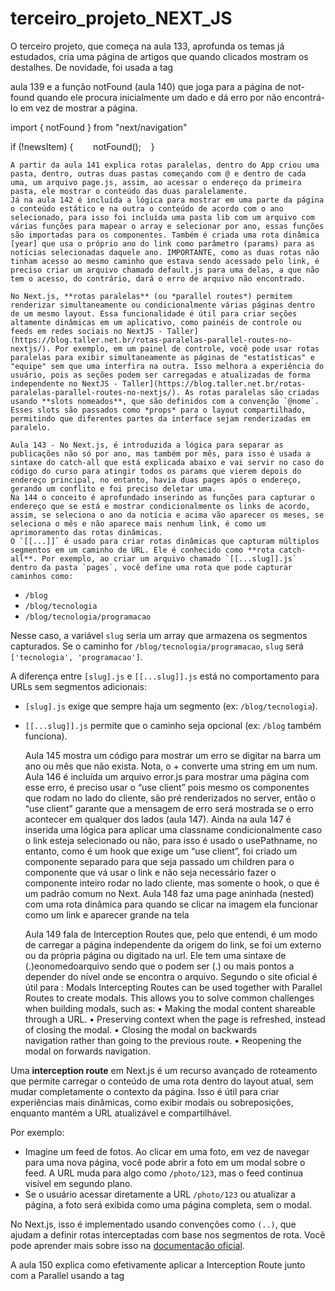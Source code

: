 # terceiro_projeto_NEXT_JS
O terceiro projeto, que começa na aula 133, aprofunda os temas já estudados, cria uma página de artigos que quando clicados mostram os destalhes. De novidade, foi usada a tag <article> aula 139 e a função notFound (aula 140) que joga para a página de not-found quando ele procura inicialmente um dado e dá erro por não encontrá-lo em vez de mostrar a página.

import { notFound } from "next/navigation"

if (!newsItem) {        notFound();    }

	A partir da aula 141 explica rotas paralelas, dentro do App criou uma pasta, dentro, outras duas pastas começando com @ e dentro de cada uma, um arquivo page.js, assim, ao acessar o endereço da primeira pasta, ele mostrar o conteúdo das duas paralelamente.
	Já na aula 142 é incluída a lógica para mostrar em uma parte da página o conteúdo estático e na outra o conteúdo de acordo com o ano selecionado, para isso foi incluída uma pasta lib com um arquivo com várias funções para mapear o array e selecionar por ano, essas funções são importadas para os componentes. Também é criada uma rota dinâmica [year] que usa o próprio ano do link como parâmetro (params) para as notícias selecionadas daquele ano. IMPORTANTE, como as duas rotas não tinham acesso ao mesmo caminho que estava sendo acessado pelo link, é preciso criar um arquivo chamado default.js para uma delas, a que não tem o acesso, do contrário, dará o erro de arquivo não encontrado.

	No Next.js, **rotas paralelas** (ou *parallel routes*) permitem renderizar simultaneamente ou condicionalmente várias páginas dentro de um mesmo layout. Essa funcionalidade é útil para criar seções altamente dinâmicas em um aplicativo, como painéis de controle ou feeds em redes sociais no NextJS - Taller](https://blog.taller.net.br/rotas-paralelas-parallel-routes-no-nextjs/). Por exemplo, em um painel de controle, você pode usar rotas paralelas para exibir simultaneamente as páginas de "estatísticas" e "equipe" sem que uma interfira na outra. Isso melhora a experiência do usuário, pois as seções podem ser carregadas e atualizadas de forma independente no NextJS - Taller](https://blog.taller.net.br/rotas-paralelas-parallel-routes-no-nextjs/). As rotas paralelas são criadas usando **slots nomeados**, que são definidos com a convenção `@nome`. Esses slots são passados como *props* para o layout compartilhado, permitindo que diferentes partes da interface sejam renderizadas em paralelo.

	Aula 143 - No Next.js, é introduzida a lógica para separar as publicações não só por ano, mas também por mês, para isso é usada a sintaxe do catch-all que está explicada abaixo e vai servir no caso do código do curso para atingir todos os params que vierem depois do endereço principal, no entanto, havia duas pages após o endereço, gerando um conflito e foi preciso deletar uma.
	Na 144 o conceito é aprofundado inserindo as funções para capturar o endereço que se está e mostrar condicionalmente os links de acordo, assim, se seleciona o ano da notícia e acima vão aparecer os meses, se seleciona o mês e não aparece mais nenhum link, é como um aprimoramento das rotas dinâmicas.
	O `[[...]]` é usado para criar rotas dinâmicas que capturam múltiplos segmentos em um caminho de URL. Ele é conhecido como **rota catch-all**. Por exemplo, ao criar um arquivo chamado `[[...slug]].js` dentro da pasta `pages`, você define uma rota que pode capturar caminhos como:

- `/blog`
- `/blog/tecnologia`
- `/blog/tecnologia/programacao`

Nesse caso, a variável `slug` seria um array que armazena os segmentos capturados. Se o caminho for `/blog/tecnologia/programacao`, `slug` será `['tecnologia', 'programacao']`. 

A diferença entre `[slug].js` e `[[...slug]].js` está no comportamento para URLs sem segmentos adicionais:
- `[slug].js` exige que sempre haja um segmento (ex: `/blog/tecnologia`).
- `[[...slug]].js` permite que o caminho seja opcional (ex: `/blog` também funciona).

	Aula 145 mostra um código para mostrar um erro se digitar na barra um ano ou mês que não exista. Nota, o + converte uma string em um num.
	Aula 146 é incluída um arquivo error.js para mostrar uma página com esse erro, é preciso usar o “use client” pois mesmo os componentes que rodam no lado do cliente, são pré renderizados no server, então o “use client” garante que a mensagem de erro será mostrada se o erro acontecer em qualquer dos lados (aula 147).
	Ainda na aula 147 é inserida uma lógica para aplicar uma classname condicionalmente caso o link esteja selecionado ou não, para isso é usado o usePathname, no entanto, como é um hook que exige um “use client”, foi criado um componente separado para que seja passado um children para o componente que vá usar o link e não seja necessário fazer o componente inteiro rodar no lado cliente, mas somente o hook, o que é um padrão comum no Next.
	Aula 148 faz uma page aninhada (nested) com uma rota dinâmica para quando se clicar na imagem ela funcionar como um link e aparecer grande na tela
	
	Aula 149 fala de Interception Routes que, pelo que entendi, é um modo de carregar a página independente da origem do link, se foi um externo ou da própria página ou digitado na url. Ele tem uma sintaxe de (.)eonomedoarquivo sendo que o podem ser (.) ou mais pontos a depender do nível onde se encontra o arquivo. Segundo o site oficial é útil para :
Modals
Intercepting Routes can be used together with Parallel Routes to create modals. This allows you to solve common challenges when building modals, such as:
    • Making the modal content shareable through a URL.
    • Preserving context when the page is refreshed, instead of closing the modal.
    • Closing the modal on backwards navigation rather than going to the previous route.
    • Reopening the modal on forwards navigation.
 

Uma **interception route** em Next.js é um recurso avançado de roteamento que permite carregar o conteúdo de uma rota dentro do layout atual, sem mudar completamente o contexto da página. Isso é útil para criar experiências mais dinâmicas, como exibir modais ou sobreposições, enquanto mantém a URL atualizável e compartilhável.

Por exemplo:
- Imagine um feed de fotos. Ao clicar em uma foto, em vez de navegar para uma nova página, você pode abrir a foto em um modal sobre o feed. A URL muda para algo como `/photo/123`, mas o feed continua visível em segundo plano.
- Se o usuário acessar diretamente a URL `/photo/123` ou atualizar a página, a foto será exibida como uma página completa, sem o modal.

No Next.js, isso é implementado usando convenções como `(..)`, que ajudam a definir rotas interceptadas com base nos segmentos de rota. Você pode aprender mais sobre isso na [documentação oficial](https://nextjs.org/docs/app/building-your-application/routing/intercepting-routes).

A aula 150 explica como efetivamente aplicar a Interception Route junto com a Parallel usando a tag <dialog> que explico melhor acima, o que, na verdade, cria um modal, por isso fiz a pergunta abaixo.

	A escolha entre Interception Route e um simples modal depende principalmente do contexto e do objetivo da experiência do usuário no seu projeto. Aqui estão algumas das vantagens de usar Interception Route em vez de apenas um modal:
1. Manutenção do Histórico de Navegação
    • Interception Route cria uma nova rota dentro da aplicação, o que significa que ela fica registrada no histórico de navegação do navegador. Isso permite que o usuário utilize funcionalidades como voltar ou avançar (botões do navegador) para acessar diretamente aquela interface específica. 
    • Um modal, por outro lado, geralmente não muda o estado da URL, o que dificulta a navegação direta ou o compartilhamento do estado atual. 
2. Deep Linking
    • Como o Interception Route é baseado em rotas, você pode criar URLs únicas para páginas ou estados intermediários da aplicação. Isso é útil para casos como: 
        ◦ Compartilhar links específicos com outras pessoas. 
        ◦ Retornar diretamente ao estado apropriado ao recarregar a página. 
    • Modais não possuem essa funcionalidade por padrão. 
3. Gerenciamento de Estados Complexos
    • Em aplicações mais complexas, Interception Route pode ajudar a gerenciar estados de uma forma mais clara e escalável. Isso porque é possível conectar a rota a um estado de back-end, fazer fetch de dados específicos e preparar o contexto ideal para renderizar o conteúdo. 
    • Modais, por sua vez, costumam depender apenas de componentes front-end, o que pode ser mais difícil de escalar conforme o projeto cresce. 
4. Separação de Responsabilidades
    • Usar rotas promove uma melhor organização de código, separando visualizações diferentes em arquivos ou módulos distintos. Isso mantém a arquitetura mais limpa e fácil de debugar. 
    • Modais, quando não bem planejados, podem resultar em camadas de lógica acopladas diretamente ao componente pai. 
5. Acessibilidade (UX/UI)
    • Com Interception Route, é possível carregar páginas dedicadas que são mais amigáveis para tecnologias assistivas, como leitores de tela. Além disso, a navegação de teclado ou touch pode ser mais intuitiva para rotas. 
    • Modais, se não forem projetados corretamente, podem ser difíceis de tornar acessíveis, especialmente quando há múltiplos modais ou problemas de foco na interface. 
Quando usar modais?
Modais ainda são úteis em casos onde:
    • O conteúdo é leve e contextual, como confirmações ou formulários simples. 
    • Não há necessidade de salvar a navegação no histórico ou criar uma URL específica. 
Por outro lado, para fluxos mais complexos ou recursos que exigem estados permanentes, Interception Route é uma solução mais robusta e prática. 
	Na aula 152 é usado o useRouter (acima explicado na parte dos Hooks) para redirecionar a rota qual há um click fora do modal, ou seja, na parte da página paralela que está rodando atrás
	Aula 154 explica Route Groups que é uma maneira de organizar os arquivos dentro de pastas que são ignoradas pela rota, elas tem q estar dentro de ( )
Route Groups no Next.js são uma funcionalidade introduzida no sistema de rotas baseado em pastas que permite organizar melhor suas rotas, sem impactar diretamente na estrutura das URLs da sua aplicação. Eles ajudam a manter o código mais modular e escalável, especialmente em projetos maiores.
O que são Route Groups?
No Next.js, ao criar pastas para organizar as rotas de uma aplicação, cada pasta geralmente representa uma parte da URL. Contudo, com Route Groups, você pode agrupar rotas para organização interna sem alterar ou adicionar o agrupamento à URL final.
Isso é feito criando pastas com nomes entre parênteses. Essas pastas são chamadas de "grupos de rota" e são ignoradas ao construir as URLs da aplicação.
Exemplo básico de Route Groups
Imagine que você quer organizar um grupo de páginas relacionadas dentro do seu projeto:
Sem Route Groups
/pages
  ├── dashboard
  │     ├── perfil.tsx   // URL: /dashboard/perfil
  │     ├── configuracoes.tsx   // URL: /dashboard/configuracoes
Com Route Groups
Com os Route Groups, você pode criar um grupo para organizar essas páginas:
/app
  ├── (dashboard)
  │     ├── perfil/page.tsx       // URL: /perfil
  │     ├── configuracoes/page.tsx // URL: /configuracoes
O nome da pasta (dashboard) é ignorado ao criar a URL final. No exemplo acima, a rota será gerada como se a pasta (dashboard) não existisse.
Quando usar Route Groups?
    • Organização interna: Quando você deseja separar logicamente diferentes áreas do projeto sem afetar a estrutura das URLs. 
    • Layouts compartilhados: Use Route Groups para compartilhar layouts específicos entre diferentes rotas sem expor isso na URL. 
Exemplo de compartilhamento de layout:
/app
  ├── (user)
  │     ├── layout.tsx        // Layout compartilhado
  │     ├── dashboard/page.tsx   // URL: /dashboard
  │     ├── perfil/page.tsx      // URL: /perfil
No arquivo layout.tsx, você pode definir um layout comum que será aplicado a todas as páginas dentro do grupo (user).
Vantagens dos Route Groups
    1. Organização Modular: Ajuda a manter a estrutura de arquivos mais limpa e fácil de navegar. 
    2. URLs Amigáveis: Você não precisa comprometer a estrutura das URLs para organizar sua aplicação. 
    3. Layouts Específicos por Grupos: Permite compartilhar layouts ou recursos específicos em diferentes grupos de páginas. 
    4. Flexibilidade para Crescimento: Facilita o gerenciamento de projetos à medida que eles se tornam maiores e mais complexos.

Aula 155 faz uma api simples que consiste em criar uma pasta api, dentro um arquivo route.js onde deverá ser inserida a lógica para api

Criar uma API com Next.js é relativamente simples, pois o framework inclui suporte embutido para rotas de API. Você pode criar endpoints diretamente na estrutura de pastas do projeto, sem precisar configurar manualmente servidores ou middleware adicionais. Vamos aos passos:

1. Configuração Inicial
Primeiro, certifique-se de ter o Next.js instalado no seu projeto. Caso ainda não tenha, execute:
npx create-next-app@latest meu-projeto
cd meu-projeto

2. Criar uma Rota de API
Em Next.js, todas as rotas de API são criadas dentro da pasta pages/api. Cada arquivo nessa pasta automaticamente se torna um endpoint da sua API.
Por exemplo, para criar uma rota /api/hello, siga os passos abaixo:
Arquivo: pages/api/hello.js
export default function handler(req, res) {
  res.status(200).json({ mensagem: 'Olá, mundo!' });
}
Neste código:
    • req: Representa a requisição feita pelo cliente. 
    • res: Representa a resposta enviada ao cliente. 
Essa rota responderá com um JSON contendo { mensagem: 'Olá, mundo!' }.

3. Gerenciar Métodos HTTP
Você pode definir diferentes comportamentos para GET, POST, PUT, DELETE, etc., verificando o método da requisição.
Exemplo de gerenciamento de métodos:
export default function handler(req, res) {
  const { method } = req;

  if (method === 'GET') {
    res.status(200).json({ mensagem: 'Você fez um GET!' });
  } else if (method === 'POST') {
    const dados = req.body; // Dados enviados no corpo da requisição
    res.status(201).json({ mensagem: 'Dados recebidos!', dados });
  } else {
    res.setHeader('Allow', ['GET', 'POST']);
    res.status(405).end(`Método ${method} não permitido`);
  }
}

4. Consumir Parâmetros e Query Strings
Você pode acessar parâmetros de rota ou dados da query string utilizando o objeto req.
Exemplo de query string:
export default function handler(req, res) {
  const { nome } = req.query; // Captura ?nome=valor na URL
  res.status(200).json({ mensagem: `Olá, ${nome}!` });
}
Se acessar /api/hello?nome=João, a resposta será: { mensagem: "Olá, João!" }.

5. Conectar com um Banco de Dados
Você pode integrar sua API com bancos de dados utilizando bibliotecas como mongoose, prisma ou pg.
Exemplo básico com MongoDB:
import { MongoClient } from 'mongodb';

export default async function handler(req, res) {
  const client = await MongoClient.connect(process.env.MONGO_URI);
  const db = client.db('meuBanco');
  const colecao = db.collection('dados');
  const resultado = await colecao.find().toArray();

  client.close();
  res.status(200).json(resultado);
}

6. Teste sua API
Você pode testar os endpoints usando ferramentas como Postman, Insomnia ou diretamente pelo navegador (para métodos GET).

Vantagens das APIs no Next.js:
    • Serverless: Pode ser executada em ambientes serverless como Vercel e AWS Lambda. 
    • Configuração mínima: Sem necessidade de configurar servidores manualmente. 
    • Integração com rotas client-side: Fácil de consumir na própria aplicação Next.js com fetch ou axios. 

A aula 156 fala de Middleware
Um middleware é uma função que é executada entre o momento em que a solicitação de um cliente é recebida pelo servidor e antes que a resposta seja enviada. No contexto do Next.js, middleware é utilizado para interceptar e modificar solicitações e respostas no lado do servidor, permitindo recursos como autenticação, redirecionamentos, controle de acessos e manipulação de cookies.
Para que serve o middleware no Next.js?
    1. Autenticação e Autorização: Verificar se o usuário tem permissão para acessar determinadas páginas ou rotas. 
    2. Redirecionamento: Redirecionar o usuário para outra página com base em condições específicas. 
    3. Manipulação de Cookies: Ler e modificar cookies antes de enviar a resposta. 
    4. Controle de Cache e Otimização: Alterar cabeçalhos HTTP ou ajustar a resposta antes de ser enviada. 

Como funciona o middleware no Next.js?
Middleware é implementado com base no Edge Functions, que permite executar o código diretamente no edge (próximo ao usuário) para respostas mais rápidas. Ele é configurado no arquivo especial chamado middleware.js ou middleware.ts na raiz do diretório do projeto.

Exemplo: Criando e implantando um middleware
    1. Criar o arquivo de middleware: Crie um arquivo chamado middleware.ts na raiz do diretório do projeto (próximo ao pages ou app).
    2. Implementar o middleware: Aqui está um exemplo básico de middleware que verifica a autenticação e redireciona usuários não autenticados:
       import { NextResponse } from 'next/server';
       
       export function middleware(req) {
         const { cookies } = req; // Acessa os cookies da requisição
         const token = cookies.authToken; // Token de autenticação
       
         // Se não estiver autenticado, redireciona para a página de login
         if (!token) {
           return NextResponse.redirect(new URL('/login', req.url));
         }
       
         // Permite continuar se autenticado
         return NextResponse.next();
       }
       
       export const config = {
         matcher: ['/dashboard/:path*'], // Executa o middleware somente nas rotas do dashboard
       };

Detalhes do código acima:
    • req.cookies: Acessa os cookies enviados na solicitação. 
    • NextResponse.next(): Permite que a solicitação continue normalmente. 
    • NextResponse.redirect(): Redireciona o usuário para uma URL especificada. 
    • matcher: Define quais rotas devem ativar o middleware. 

Configuração Opcional: Matcher
O matcher permite aplicar o middleware apenas em rotas específicas. No exemplo acima, o middleware será ativado apenas em rotas que correspondem ao padrão /dashboard/*.

Testar e implantar o middleware
    • Localmente: Inicie o servidor local com npm run dev e acesse as rotas configuradas para testar o comportamento do middleware. 
    • Produção: Ao implantar o projeto (por exemplo, no Vercel), o middleware será executado automaticamente no edge. 

Vantagens de usar Middleware no Next.js
    1. Melhor desempenho: Executado diretamente no edge, com baixa latência. 
    2. Flexibilidade: Pode ser aplicado em rotas específicas ou globais. 
    3. Escalabilidade: Ideal para autenticação e lógica que precisa ser executada antes do carregamento da página. 

	Da aula 158 a 161 é iniciado uma nova parte do projeto anterior e é incluído um arquivo backend para criar um banco de dados e acessá-lo, primeiro é criado um código tradicional em React com os controles de estado para carregamento e erros, depois esse código é substituído por um outro muito menor já que o Node/Next.js permite que se use um async no componente e assim nenhum código será gerado antes dos dados serem atingidos o que carrega o código original no client site e é melhor para SEO. 
	Aula 163 adiciona uma página simples de loading, ou seja, o que deve ser mostrado enquanto os dados estiverem carregando. Já na aula 165 é inserida a lógica para usar o <Suspense> e mostrar um loading somente para aquela parte que estiver carregando, já que o componente loading é mostrado enquanto não se carrega a página inteira, já o suspense permite ser mais granular, dando um loading somente nos componentes mais pesados, por exemplo, mas foi preciso mexes em toda a lógica e não somente inserir a tag.
